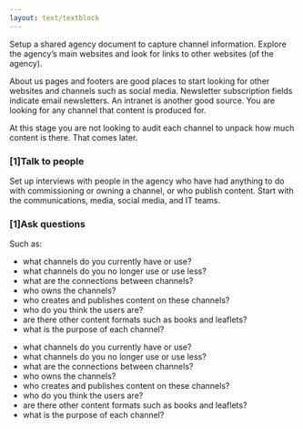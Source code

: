```yaml
---
layout: text/textblock
---
```


Setup a shared agency document to capture channel information. Explore the agency’s main websites and look for links to other websites (of the agency). 

About us pages and footers are good places to start looking for other websites and channels such as social media. Newsletter subscription fields indicate email newsletters. An intranet is another good source. You are looking for any channel that content is produced for. 

At this stage you are not looking to audit each channel to unpack how much content is there. That comes later. 

### [1]Talk to people
Set up interviews with people in the agency who have had anything to do with commissioning or owning a channel, or who publish content. Start with the communications, media, social media, and IT teams. 

### [1]Ask questions

Such as:
- what channels do you currently have or use?
- what channels do you no longer use or use less?
- what are the connections between channels? 
- who owns the channels? 
- who creates and publishes content on these channels? 
- who do you think the users are?
- are there other content formats such as books and leaflets?
- what is the purpose of each channel?

 * what channels do you currently have or use?
 * what channels do you no longer use or use less?
  * what are the connections between channels? 
  * who owns the channels? 
  * who creates and publishes content on these channels? 
  * who do you think the users are?
  * are there other content formats such as books and leaflets?
  * what is the purpose of each channel?
